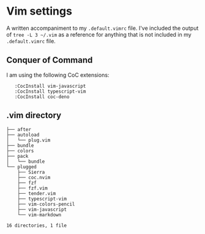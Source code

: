 # Vim settings

A written accompaniment to my `.default.vimrc` file.
I've included the output of `tree -L 3 ~/.vim` as a reference for anything that is not included in my `.default.vimrc` file.

## Conquer of Command

I am using the following CoC extensions:
```
   :CocInstall vim-javascript
   :CocInstall typescript-vim
   :CocInstall coc-deno
```

## .vim directory

```
├── after
├── autoload
│   └── plug.vim
├── bundle
├── colors
├── pack
│   └── bundle
└── plugged
    ├── Sierra
    ├── coc.nvim
    ├── fzf
    ├── fzf.vim
    ├── tender.vim
    ├── typescript-vim
    ├── vim-colors-pencil
    ├── vim-javascript
    └── vim-markdown

16 directories, 1 file
```
